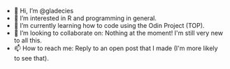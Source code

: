 - 👋 Hi, I’m @gladecies
- 👀 I’m interested in R and programming in general.
- 🌱 I’m currently learning how to code using the Odin Project (TOP).
- 💞️ I’m looking to collaborate on: Nothing at the moment! I'm still very new to all this.
- 📫 How to reach me: Reply to an open post that I made (I'm more likely to see that).

<!---
gladecies/gladecies is a ✨ special ✨ repository because its `README.md` (this file) appears on your GitHub profile.
You can click the Preview link to take a look at your changes.
--->
